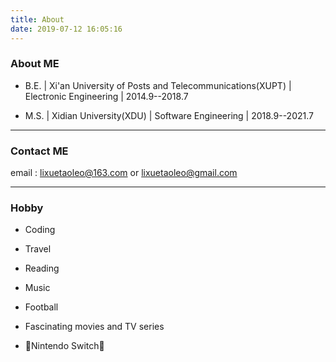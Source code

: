 ```yaml
---
title: About
date: 2019-07-12 16:05:16
---
```

### About ME
- B.E. | Xi'an University of Posts and Telecommunications(XUPT) | Electronic Engineering | 2014.9--2018.7
  
- M.S. | Xidian University(XDU) | Software Engineering | 2018.9--2021.7

***
### Contact ME
email : lixuetaoleo@163.com or lixuetaoleo@gmail.com
***
### Hobby 
- Coding
  
- Travel
  
- Reading
  
- Music
  
- Football
  
- Fascinating movies and TV series
  
- 🔵Nintendo Switch🔴